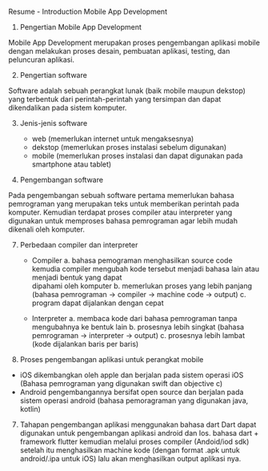 Resume - Introduction Mobile App Development
1. Pengertian Mobile App Development

Mobile App Development merupakan proses pengembangan aplikasi mobile  dengan melakukan proses desain, pembuatan aplikasi, testing, dan peluncuran aplikasi.

2. Pengertian software

Software adalah sebuah perangkat lunak (baik mobile maupun dekstop) yang terbentuk dari perintah-perintah yang tersimpan dan dapat dikendalikan pada sistem komputer.

3. Jenis-jenis software
   
   - web (memerlukan internet untuk mengaksesnya)
   - dekstop (memerlukan proses instalasi sebelum digunakan)
   - mobile (memerlukan proses instalasi dan dapat digunakan pada smartphone atau tablet)

5. Pengembangan software
   
Pada pengembangan sebuah software pertama memerlukan bahasa pemrograman yang merupakan teks untuk memberikan perintah pada komputer. Kemudian terdapat proses compiler atau interpreter yang digunakan untuk memproses bahasa pemrograman agar lebih mudah dikenali oleh komputer.

7. Perbedaan compiler dan interpreter
   
   - Compiler
     a. bahasa pemograman menghasilkan source code kemudia compiler mengubah kode tersebut menjadi bahasa lain atau menjadi bentuk yang dapat    
        dipahami oleh komputer
     b. memerlukan proses yang lebih panjang (bahasa pemrograman -> compiler -> machine code -> output)
     c. program dapat dijalankan dengan cepat

   - Interpreter
     a. membaca kode dari bahasa pemrograman tanpa mengubahnya ke bentuk lain
     b. prosesnya lebih singkat (bahasa pemrograman -> interpreter -> output)
     c. prosesnya lebih lambat (kode dijalankan baris per baris)

6. Proses pengembangan aplikasi untuk perangkat mobile
- iOS dikembangkan oleh apple dan berjalan pada sistem operasi iOS (Bahasa pemrograman yang digunakan swift dan objective c)
- Android pengembangannya bersifat open source dan berjalan pada sistem operasi android (bahasa pemoragraman yang digunakan java, kotlin)

7. Tahapan pengembangan aplikasi menggunakan bahasa dart
Dart dapat digunakan untuk pengembangan aplikasi android dan Ios.
bahasa dart + framework flutter kemudian melalui proses compiler (Andoid/iod sdk) setelah itu menghasilkan machine kode (dengan format .apk untuk android/.ipa untuk iOS) lalu akan menghasilkan output aplikasi nya.
